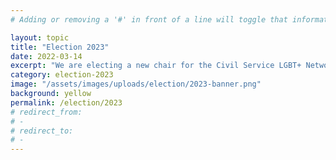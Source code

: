```yaml
---
# Adding or removing a '#' in front of a line will toggle that information off and on from being processed. 

layout: topic
title: "Election 2023"
date: 2022-03-14
excerpt: "We are electing a new chair for the Civil Service LGBT+ Network. <br><br>All the latest information about the election, including candidate information and election rules, will be published on this page."
category: election-2023
image: "/assets/images/uploads/election/2023-banner.png"
background: yellow
permalink: /election/2023
# redirect_from: 
# - 
# redirect_to: 
# - 
---
```

